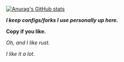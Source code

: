 
[![Anurag's GitHub stats](https://github-readme-stats.vercel.app/api?username=Liam-Malone&theme=tokyonight)](https://github.com/anuraghazra/github-readme-stats)


***I keep configs/forks I use personally up here.***

**Copy if you like.**

*Oh, and I like rust.*

*I like it a lot.*


<!---
Liam-Malone/Liam-Malone is a ✨ special ✨ repository because its `README.md` (this file) appears on your GitHub profile.
You can click the Preview link to take a look at your changes.
--->
